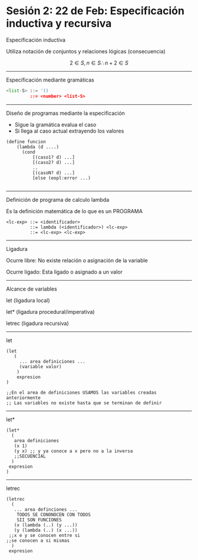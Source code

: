 # Sesión 2: 22 de Feb: Especificación inductiva y recursiva

Especificación inductiva

Utiliza notación de conjuntos y relaciones lógicas (consecuencia)

$$
2 \in S, n \in S \therefore n+2 \in S
$$

---

Especificación mediante gramáticas

```python
<list-S> ::= '()
         ::= <number> <list-S>
```

---

Diseño de programas mediante la especificación

- Sigue la gramática evalua el caso
- Si llega al caso actual extrayendo los valores

```racket
(define funcion
    (lambda (d ....)
      (cond
          [(caso1? d) ...]
          [(caso2? d) ...]
          ..
          [(casoN? d) ...]
          [else (eopl:error ...)
 
```

---

Definición de programa de calculo lambda

Es la definición matemática de lo que es un PROGRAMA

```racket
<lc-exp> ::= <identificador>
         ::= lambda (<identificador>) <lc-exp>
         ::= <lc-exp> <lc-exp>
```

---

Ligadura

Ocurre libre: No existe relación o asignación de la variable

Ocurre ligado: Esta ligado o asignado a un valor

---

Alcance de variables

let (ligadura local)

let* (ligadura procedural/imperativa)

letrec (ligadura recursiva)

---

let

```racket
(let
   (
     ... area definiciones ...
     (variable valor)
    )
    expresion
)

;;En el area de definiciones USAMOS las variables creadas anteriormente
;; Las variables no existe hasta que se terminan de definir
```

---

let*

```racket
(let*
  (
   area definiciones
   (x 1)
   (y x) ;; y ya conoce a x pero no a la inversa
   ;;SECUENCIAL
  )
 expresion
)
```

---

letrec

```racket
(letrec
  (
   ... area definciones ...
    TODOS SE CONONOCEN CON TODOS
    SII SON FUNCIONES
   (x (lambda (..) (y ...))
   (y (lambda (..) (x ...))
 ;;x e y se conocen entre si
;;se conocen a si mismas
  )
 expresion
```